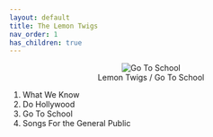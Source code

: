 ```yaml
---
layout: default  
title: The Lemon Twigs  
nav_order: 1    
has_children: true     
---  
```

<p align="center">
<img alt="Go To School" src="https://github.com/januarythirtyfirst/TranslateSongs/blob/eooeo-patch-1/img/photoLemonTwigs.jpg?raw=true"> 
<br>
Lemon Twigs / Go To School   
</p> 

001. What We Know 
002. Do Hollywood  
003. Go To School  
004. Songs For the General Public  
